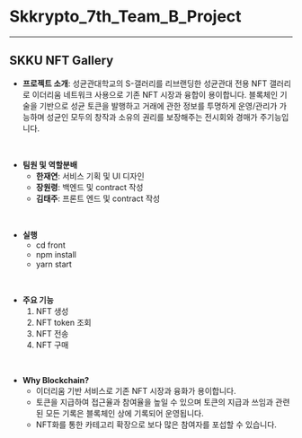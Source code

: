 # Skkrypto_7th_Team_B_Project
___

## **SKKU NFT Gallery**

* **프로젝트 소개**: 성균관대학교의 S-갤러리를 리브랜딩한 성균관대 전용 NFT 갤러리로 이더리움 네트워크 사용으로 기존 NFT 시장과 융합이 용이합니다. 
블록체인 기술을 기반으로 성균 토큰을 발행하고 거래에 관한 정보를 투명하게 운영/관리가 가능하며
성균인 모두의 창작과 소유의 권리를 보장해주는 전시회와 경매가 주기능입니다.

<br/>

* **팀원 및 역할분배**
    * **한재연**: 서비스 기획 및 UI 디자인
    * **장원령**: 백엔드 및 contract 작성
    * **김태주**: 프론트 엔드 및 contract 작성  

<br/>
 
* **실행**
  * cd front
  * npm install
  * yarn start
  
<br/>
  
* **주요 기능**
  1.  NFT 생성
  2.  NFT token 조회
  3.  NFT 전송
  4.  NFT 구매
  
<br/>

* **Why Blockchain?**
  * 이더리움 기반 서비스로 기존 NFT 시장과 융화가 용이합니다.
  * 토큰을 지급하여 접근율과 참여율을 높일 수 있으며 토큰의 지급과 쓰임과 관련된 모든 기록은 블록체인 상에 기록되어 운영됩니다. 
  * NFT화를 통한 카테고리 확장으로 보다 많은 참여자를 포섭할 수 있습니다.
